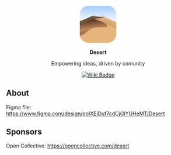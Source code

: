 <p align="center">
  <img width="20%" src=".assets/logo/light-rounded.svg" alt="Desert logo">
</p>
<p align="center">
  <b>Desert</b>
</p>
<p align="center">
  Empowering ideas, driven by comunity
</p>
<p align="center">
  <a href="https://github.com/buydry/desert/wiki">
    <img src="https://img.shields.io/badge/view-wiki-green.svg" alt="Wiki Badge">
  </a>
</p>

## About 

Figma file: https://www.figma.com/design/qoIXEjDuf7cdCjGIYUHeMT/Desert

## Sponsors

Open Collective: https://opencollective.com/desert
